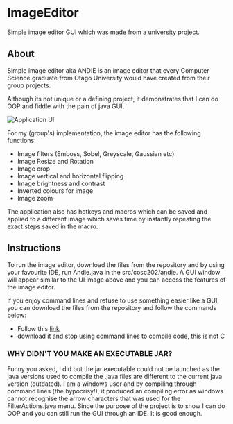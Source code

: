 # ImageEditor
Simple image editor GUI which was made from a university project.

## About
Simple image editor aka ANDIE is an image editor that every Computer Science graduate from Otago University would have created from their group projects.

Although its not unique or a defining project, it demonstrates that I can do OOP and fiddle with the pain of java GUI.

![Application UI](https://imgur.com/a/tHEuRbC)

For my (group's) implementation, the image editor has the following functions:<br>
- Image filters (Emboss, Sobel, Greyscale, Gaussian etc)
- Image Resize and Rotation
- Image crop
- Image vertical and horizontal flipping
- Image brightness and contrast
- Inverted colours for image 
- Image zoom

The application also has hotkeys and macros which can be saved and applied to a different image which saves time by instantly repeating the exact steps saved in the macro.

## Instructions
To run the image editor, download the files from the repository and by using your favourite IDE, run Andie.java in the src/cosc202/andie. A GUI window will appear similar to the UI image above and you can access the features of the image editor.

If you enjoy command lines and refuse to use something easier like a GUI, you can download the files from the repository and follow the commands below:<br>
- Follow this [link](https://code.visualstudio.com/)
- download it and stop using command lines to compile code, this is not C

### WHY DIDN'T YOU MAKE AN EXECUTABLE JAR?
Funny you asked, I did but the jar executable could not be launched as the java versions used to compile the .java files are different to the current java version (outdated). I am a windows user and by compiling through command lines (the hypocrisy!), it produced an compiling error as windows cannot recognise the arrow characters that was used for the FilterActions.java menu. Since the purpose of the project is to show I can do OOP and you can still run the GUI through an IDE. It is good enough.



